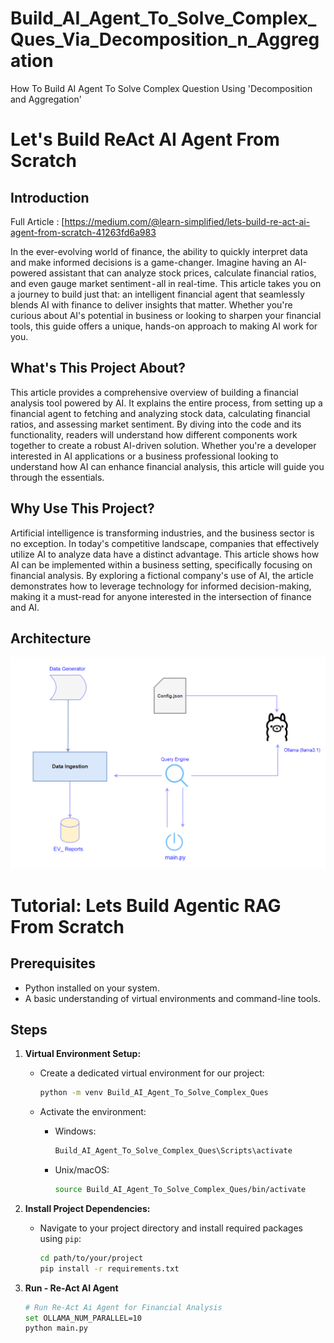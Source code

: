 # Build_AI_Agent_To_Solve_Complex_Ques_Via_Decomposition_n_Aggregation
How To Build AI Agent To Solve Complex Question Using 'Decomposition and Aggregation'

# Let's Build ReAct AI Agent From Scratch


## Introduction

Full Article : [https://medium.com/@learn-simplified/lets-build-re-act-ai-agent-from-scratch-41263fd6a983

In the ever-evolving world of finance, the ability to quickly interpret data and make informed decisions is a game-changer. Imagine having an AI-powered assistant that can analyze stock prices, calculate financial ratios, and even gauge market sentiment - all in real-time. This article takes you on a journey to build just that: an intelligent financial agent that seamlessly blends AI with finance to deliver insights that matter. Whether you're curious about AI's potential in business or looking to sharpen your financial tools, this guide offers a unique, hands-on approach to making AI work for you.

## What's This Project About?
This article provides a comprehensive overview of building a financial analysis tool powered by AI. It explains the entire process, from setting up a financial agent to fetching and analyzing stock data, calculating financial ratios, and assessing market sentiment. By diving into the code and its functionality, readers will understand how different components work together to create a robust AI-driven solution. Whether you're a developer interested in AI applications or a business professional looking to understand how AI can enhance financial analysis, this article will guide you through the essentials.

## Why Use This Project?
Artificial intelligence is transforming industries, and the business sector is no exception. In today's competitive landscape, companies that effectively utilize AI to analyze data have a distinct advantage. This article shows how AI can be implemented within a business setting, specifically focusing on financial analysis. By exploring a fictional company's use of AI, the article demonstrates how to leverage technology for informed decision-making, making it a must-read for anyone interested in the intersection of finance and AI.

## Architecture
![Design Diagram](design_docs/design.png)


# Tutorial: Lets Build Agentic RAG From Scratch

## Prerequisites
- Python installed on your system.
- A basic understanding of virtual environments and command-line tools.

## Steps

1. **Virtual Environment Setup:**
   - Create a dedicated virtual environment for our project:
   
     ```bash
     python -m venv Build_AI_Agent_To_Solve_Complex_Ques
     ```
   - Activate the environment:
   
     - Windows:
       ```bash
       Build_AI_Agent_To_Solve_Complex_Ques\Scripts\activate
       ```
     - Unix/macOS:
       ```bash
       source Build_AI_Agent_To_Solve_Complex_Ques/bin/activate
       ```

2. **Install Project Dependencies:**

   - Navigate to your project directory and install required packages using `pip`:
   
     ```bash        
     cd path/to/your/project
     pip install -r requirements.txt
     ```

3. **Run - Re-Act AI Agent**

   ```bash 
   # Run Re-Act Ai Agent for Financial Analysis 
   set OLLAMA_NUM_PARALLEL=10
   python main.py   
   ```






